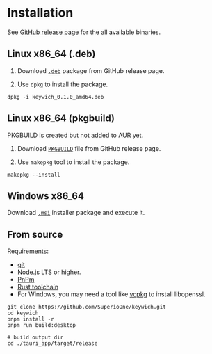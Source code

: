 # Installation

See [GitHub release page](https://github.com/SuperioOne/keywich/releases/tag/v0.3.0) for the all available binaries.

## Linux x86_64 (.deb)

1. Download [`.deb`](https://github.com/SuperioOne/keywich/releases/download/v0.3.0/keywich_0.3.0_amd64.deb) package
   from GitHub release page.

2. Use `dpkg` to install the package.

```
dpkg -i keywich_0.1.0_amd64.deb
```

## Linux x86_64 (pkgbuild)

PKGBUILD is created but not added to AUR yet.

1. Download [`PKGBUILD`](https://github.com/SuperioOne/keywich/releases/download/v0.3.0/PKGBUILD) file
   from GitHub release page.

2. Use `makepkg` tool to install the package.

```
makepkg --install
```

## Windows x86_64

Download [`.msi`](https://github.com/SuperioOne/keywich/releases/download/v0.3.0/Keywich_0.3.0_x64_en-US.msi) installer
package and execute it.

## From source

Requirements:

- [git](https://git-scm.com/)
- [Node.js](https://nodejs.org/en) LTS or higher.
- [PnPm](https://pnpm.io/installation)
- [Rust toolchain](https://www.rust-lang.org/tools/install)
- For Windows, you may need a tool like [vcpkg](https://learn.microsoft.com/en-us/vcpkg/get_started/overview) to install
  libopenssl.

```shell
git clone https://github.com/SuperioOne/keywich.git
cd keywich
pnpm install -r
pnpm run build:desktop

# build output dir
cd ./tauri_app/target/release
```
